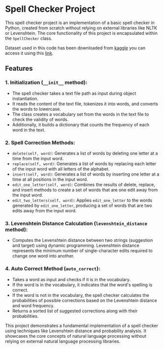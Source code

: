 # Spell Checker Project

This spell checker project is an implementation of a basic spell checker in Python, created from scratch without relying on external libraries like NLTK or Levenshtein. The core functionality of this project is encapsulated within the `SpellChecker` class.

Dataset used in this code has been downloaded from [kaggle](https://www.kaggle.com/) you can access it using this [link](https://www.kaggle.com/datasets/adarshpathak/shakespeare-text).

## Features

### 1. **Initialization (`__init__` method):**
   - The spell checker takes a text file path as input during object instantiation.
   - It reads the content of the text file, tokenizes it into words, and converts the words to lowercase.
   - The class creates a vocabulary set from the words in the text file to check the validity of words.
   - Additionally, it builds a dictionary that counts the frequency of each word in the text.

### 2. **Spell Correction Methods:**
   - `delete(self, word)`: Generates a list of words by deleting one letter at a time from the input word.
   - `replace(self, word)`: Generates a list of words by replacing each letter of the input word with all letters of the alphabet.
   - `insert(self, word)`: Generates a list of words by inserting one letter at a time at all positions in the input word.
   - `edit_one_letter(self, word)`: Combines the results of delete, replace, and insert methods to create a set of words that are one edit away from the input word.
   - `edit_two_letters(self, word)`: Applies `edit_one_letter` to the words generated by `edit_one_letter`, producing a set of words that are two edits away from the input word.

### 3. **Levenshtein Distance Calculation (`levenshtein_distance` method):**
   - Computes the Levenshtein distance between two strings (suggestion and target) using dynamic programming. Levenshtein distance represents the minimum number of single-character edits required to change one word into another.

### 4. **Auto Correct Method (`auto_correct`):**
   - Takes a word as input and checks if it is in the vocabulary.
   - If the word is in the vocabulary, it indicates that the word's spelling is correct.
   - If the word is not in the vocabulary, the spell checker calculates the probabilities of possible corrections based on the Levenshtein distance and word frequency.
   - Returns a sorted list of suggested corrections along with their probabilities.


This project demonstrates a fundamental implementation of a spell checker using techniques like Levenshtein distance and probability analysis. It showcases the core concepts of natural language processing without relying on external natural language processing libraries.